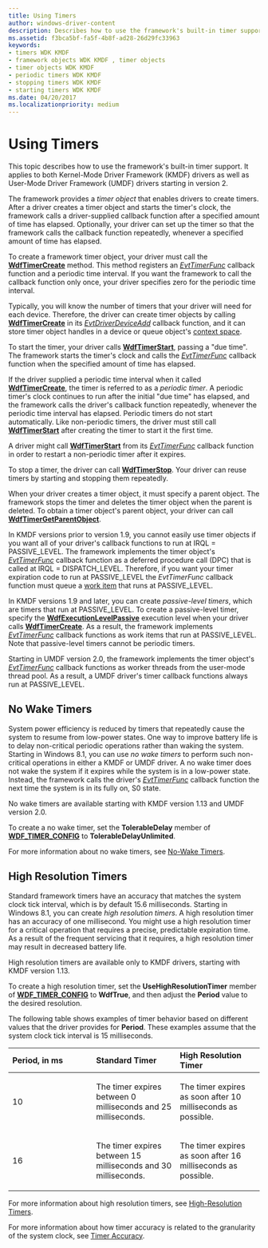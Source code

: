```yaml
---
title: Using Timers
author: windows-driver-content
description: Describes how to use the framework's built-in timer support. Applies to both KMDF drivers as well as UMDF drivers starting in version 2.
ms.assetid: f3bca5bf-fa5f-4b8f-ad28-26d29fc33963
keywords:
- timers WDK KMDF
- framework objects WDK KMDF , timer objects
- timer objects WDK KMDF
- periodic timers WDK KMDF
- stopping timers WDK KMDF
- starting timers WDK KMDF
ms.date: 04/20/2017
ms.localizationpriority: medium
---
```


# Using Timers


This topic describes how to use the framework's built-in timer support. It applies to both Kernel-Mode Driver Framework (KMDF) drivers as well as User-Mode Driver Framework (UMDF) drivers starting in version 2.

The framework provides a *timer object* that enables drivers to create timers. After a driver creates a timer object and starts the timer's clock, the framework calls a driver-supplied callback function after a specified amount of time has elapsed. Optionally, your driver can set up the timer so that the framework calls the callback function repeatedly, whenever a specified amount of time has elapsed.

To create a framework timer object, your driver must call the [**WdfTimerCreate**](https://msdn.microsoft.com/library/windows/hardware/ff550050) method. This method registers an [*EvtTimerFunc*](https://msdn.microsoft.com/library/windows/hardware/ff541823) callback function and a periodic time interval. If you want the framework to call the callback function only once, your driver specifies zero for the periodic time interval.

Typically, you will know the number of timers that your driver will need for each device. Therefore, the driver can create timer objects by calling [**WdfTimerCreate**](https://msdn.microsoft.com/library/windows/hardware/ff550050) in its [*EvtDriverDeviceAdd*](https://msdn.microsoft.com/library/windows/hardware/ff541693) callback function, and it can store timer object handles in a device or queue object's [context space](framework-object-context-space.md).

To start the timer, your driver calls [**WdfTimerStart**](https://msdn.microsoft.com/library/windows/hardware/ff550054), passing a "due time". The framework starts the timer's clock and calls the [*EvtTimerFunc*](https://msdn.microsoft.com/library/windows/hardware/ff541823) callback function when the specified amount of time has elapsed.

If the driver supplied a periodic time interval when it called [**WdfTimerCreate**](https://msdn.microsoft.com/library/windows/hardware/ff550050), the timer is referred to as a *periodic timer*. A periodic timer's clock continues to run after the initial "due time" has elapsed, and the framework calls the driver's callback function repeatedly, whenever the periodic time interval has elapsed. Periodic timers do not start automatically. Like non-periodic timers, the driver must still call [**WdfTimerStart**](https://msdn.microsoft.com/library/windows/hardware/ff550054) after creating the timer to start it the first time.

A driver might call [**WdfTimerStart**](https://msdn.microsoft.com/library/windows/hardware/ff550054) from its [*EvtTimerFunc*](https://msdn.microsoft.com/library/windows/hardware/ff541823) callback function in order to restart a non-periodic timer after it expires.

To stop a timer, the driver can call [**WdfTimerStop**](https://msdn.microsoft.com/library/windows/hardware/ff550056). Your driver can reuse timers by starting and stopping them repeatedly.

When your driver creates a timer object, it must specify a parent object. The framework stops the timer and deletes the timer object when the parent is deleted. To obtain a timer object's parent object, your driver can call [**WdfTimerGetParentObject**](https://msdn.microsoft.com/library/windows/hardware/ff550052).

In KMDF versions prior to version 1.9, you cannot easily use timer objects if you want all of your driver's callback functions to run at IRQL = PASSIVE\_LEVEL. The framework implements the timer object's [*EvtTimerFunc*](https://msdn.microsoft.com/library/windows/hardware/ff541823) callback function as a deferred procedure call (DPC) that is called at IRQL = DISPATCH\_LEVEL. Therefore, if you want your timer expiration code to run at PASSIVE\_LEVEL the *EvtTimerFunc* callback function must queue a [work item](using-framework-work-items.md) that runs at PASSIVE\_LEVEL.

In KMDF versions 1.9 and later, you can create *passive-level timers*, which are timers that run at PASSIVE\_LEVEL. To create a passive-level timer, specify the [**WdfExecutionLevelPassive**](https://msdn.microsoft.com/library/windows/hardware/ff551310) execution level when your driver calls [**WdfTimerCreate**](https://msdn.microsoft.com/library/windows/hardware/ff550050). As a result, the framework implements [*EvtTimerFunc*](https://msdn.microsoft.com/library/windows/hardware/ff541823) callback functions as work items that run at PASSIVE\_LEVEL. Note that passive-level timers cannot be periodic timers.

Starting in UMDF version 2.0, the framework implements the timer object's [*EvtTimerFunc*](https://msdn.microsoft.com/library/windows/hardware/ff541823) callback functions as worker threads from the user-mode thread pool. As a result, a UMDF driver's timer callback functions always run at PASSIVE\_LEVEL.

## No Wake Timers


System power efficiency is reduced by timers that repeatedly cause the system to resume from low-power states. One way to improve battery life is to delay non-critical periodic operations rather than waking the system. Starting in Windows 8.1, you can use *no wake timers* to perform such non-critical operations in either a KMDF or UMDF driver. A no wake timer does not wake the system if it expires while the system is in a low-power state. Instead, the framework calls the driver's [*EvtTimerFunc*](https://msdn.microsoft.com/library/windows/hardware/ff541823) callback function the next time the system is in its fully on, S0 state.

No wake timers are available starting with KMDF version 1.13 and UMDF version 2.0.

To create a no wake timer, set the **TolerableDelay** member of [**WDF\_TIMER\_CONFIG**](https://msdn.microsoft.com/library/windows/hardware/ff552519) to **TolerableDelayUnlimited**.

For more information about no wake timers, see [No-Wake Timers](https://msdn.microsoft.com/library/windows/hardware/dn265414).

## High Resolution Timers


Standard framework timers have an accuracy that matches the system clock tick interval, which is by default 15.6 milliseconds. Starting in Windows 8.1, you can create *high resolution timers*. A high resolution timer has an accuracy of one millisecond. You might use a high resolution timer for a critical operation that requires a precise, predictable expiration time. As a result of the frequent servicing that it requires, a high resolution timer may result in decreased battery life.

High resolution timers are available only to KMDF drivers, starting with KMDF version 1.13.

To create a high resolution timer, set the **UseHighResolutionTimer** member of [**WDF\_TIMER\_CONFIG**](https://msdn.microsoft.com/library/windows/hardware/ff552519) to **WdfTrue**, and then adjust the **Period** value to the desired resolution.

The following table shows examples of timer behavior based on different values that the driver provides for **Period**. These examples assume that the system clock tick interval is 15 milliseconds.

<table>
<colgroup>
<col width="33%" />
<col width="33%" />
<col width="33%" />
</colgroup>
<thead>
<tr class="header">
<th align="left">Period, in ms</th>
<th align="left">Standard Timer</th>
<th align="left">High Resolution Timer</th>
</tr>
</thead>
<tbody>
<tr class="odd">
<td align="left"><p>10</p></td>
<td align="left"><p>The timer expires between 0 milliseconds and 25 milliseconds.</p></td>
<td align="left"><p>The timer expires as soon after 10 milliseconds as possible.</p></td>
</tr>
<tr class="even">
<td align="left"><p>16</p></td>
<td align="left"><p>The timer expires between 15 milliseconds and 30 milliseconds.</p></td>
<td align="left"><p>The timer expires as soon after 16 milliseconds as possible.</p></td>
</tr>
</tbody>
</table>

 

For more information about high resolution timers, see [High-Resolution Timers](https://msdn.microsoft.com/library/windows/hardware/dn265247).

For more information about how timer accuracy is related to the granularity of the system clock, see [Timer Accuracy](https://msdn.microsoft.com/library/windows/hardware/jj602805).

 

 





